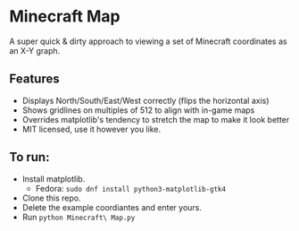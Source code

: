 # Minecraft Map

A super quick & dirty approach to viewing a set of Minecraft coordinates
as an X-Y graph.

## Features

- Displays North/South/East/West correctly (flips the horizontal axis)
- Shows gridlines on multiples of 512 to align with in-game maps
- Overrides matplotlib's tendency to stretch the map to make it look better
- MIT licensed, use it however you like.

## To run:

- Install matplotlib.
  - Fedora: `sudo dnf install python3-matplotlib-gtk4`
- Clone this repo.
- Delete the example coordiantes and enter yours.
- Run `python Minecraft\ Map.py`
